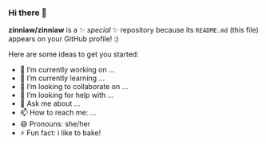 ### Hi there 👋


**zinniaw/zinniaw** is a ✨ _special_ ✨ repository because its `README.md` (this file) appears on your GitHub profile! :)

Here are some ideas to get you started:

- 🔭 I’m currently working on ...
- 🌱 I’m currently learning ...
- 👯 I’m looking to collaborate on ...
- 🤔 I’m looking for help with ...
- 💬 Ask me about ...
- 📫 How to reach me: ...
- 😄 Pronouns: she/her
- ⚡ Fun fact: i like to bake!


